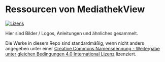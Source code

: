 # Ressourcen von MediathekView

[![Lizens](https://i.creativecommons.org/l/by-sa/4.0/88x31.png)](http://creativecommons.org/licenses/by-sa/4.0/)

Hier sind Bilder / Logos, Anleitungen und ähnliches gesammelt.


Die Werke in diesem Repo sind standardmäßig, wenn nicht anders angegeben unter einer [Creative Commons Namensnennung - Weitergabe unter gleichen Bedingungen 4.0 International Lizenz](http://creativecommons.org/licenses/by-sa/4.0/) lizenziert.
